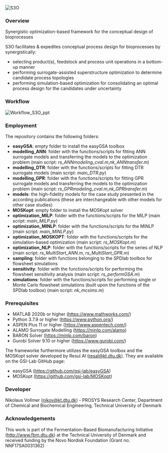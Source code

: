 ![S3O](https://user-images.githubusercontent.com/70581811/112120867-ef505b00-8bbe-11eb-8487-3c22f860cbca.jpg)

### Overview
Synergistic optimization-based framework for the conceptual design of bioprocesses

S3O facilitates & expedites conceptual process design for bioprocesses by synergistically:
- selecting product(s), feedstock and process unit operations in a bottom-up manner
- performing surrogate-assisted superstructure optimization to determine candidate process topologies
- performing simulation-based optimization for consolidating an optimal process design for the candidates under uncertainty

### Workflow
![Workflow_S3O_ppt](https://user-images.githubusercontent.com/70581811/112149248-0d2db800-8bdf-11eb-87e8-c8c27154b1ba.png)

### Employment
The repository contains the following folders:

- **easyGSA**: empty folder to install the easyGSA toolbox
- **modelling_ANN**: folder with the functions/scripts for fitting ANN surrogate models and transferring the models to the optimization problem (main script: *rs_ANNmodeling_cval.m*,*nk_ANNtransfer.m*)
- **modelling_DTR**: folder with the functions/scripts for fitting DTR surrogate models (main script: *main_DTR.py*)
- **modelling_GPR**: folder with the functions/scripts for fitting GPR surrogate models and transferring the models to the optimization problem (main script: *rs_GPRmodeling_cval.m*,*nk_GPRtransfer.m*)
- **models**: the high-fidelity models for the case study presented in the according publications (these are interchangeable with other models for other case studies)
- **MOSKopt**: empty folder to install the MOSKopt solver
- **optimization_MILP**: folder with the functions/scripts for the MILP (main script: *main_MILP.py*)
- **optimization_MINLP**: folder with the functions/scripts for the MINLP (main script: *main_MINLP.py*)
- **optimization_MOSKOPT**: folder with the functions/scripts for the simulation-based optimization (main script: *rs_MOSKopt.m*)
- **optimization_NLP**: folder with the functions/scripts for the series of NLP (main script: *rs_MultiStart_ANN.m*, *rs_MultiStart_GPR.m*)
- **sampling**: folder with functions belonging to the SPDlab toolbox for flowsheet simulations 
- **sensitivity**: folder with the functions/scripts for performing the flowsheet sensitivity analysis (main script: *rs_performGSA.m*)
- **simulations**: folder with the functions/scripts for performing single or Monte Carlo flowsheet simulations (built upon the functions of the SPDlab toolbox) (main script: *nk_mcsims.m*)

### Prerequisites
- MATLAB 2020b or higher        (https://www.mathworks.com/)
- Python 3.7.9 or higher        (https://www.python.org/)
- ASPEN Plus 11 or higher       (https://www.aspentech.com/)
- ALAMO Surrogate Modelling     (https://minlp.com/alamo)
- BARON Solver                  (https://minlp.com/baron)
- Gurobi Solver 9.10 or higher  (https://www.gurobi.com/)

The frameworke furthermore utilizes the easyGSA toolbox and the MOSKopt solver developed by Resul Al (resal@kt.dtu.dk). They are available on the GSI-Lab GitHub page:
- easyGSA (https://github.com/gsi-lab/easyGSA)
- MOSKopt (https://github.com/gsi-lab/MOSKopt)

### Developer
Nikolaus Vollmer (nikov@kt.dtu.dk) - PROSYS Research Center, Department of Chemical and Biochemical Engineering, Technical University of Denmark

### Acknowledgements
This work is part of the Fermentation-Based Biomanufacturing Initiative (http://www.fbm.dtu.dk) at the Technical University of Denmark and received funding by the Novo Nordisk Foundation (Grant no. NNF17SA0031362)
